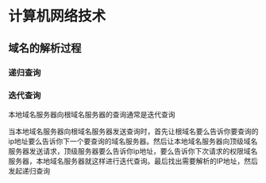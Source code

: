 # 计算机网络技术

## 域名的解析过程

### 递归查询



### 迭代查询

本地域名服务器向根域名服务器的查询通常是迭代查询

当本地域名服务器向根域名服务器发送查询时，首先让根域名要么告诉你要查询的ip地址要么告诉你下一个要查询的域名服务器。然后让本地域名服务器向顶级域名服务器发送请求，顶级服务器要么告诉你ip地址，要么告诉你下次请求的权限域名服务器，本地域名服务器就这样进行迭代查询。最后找出需要解析的IP地址，然后发起递归查询